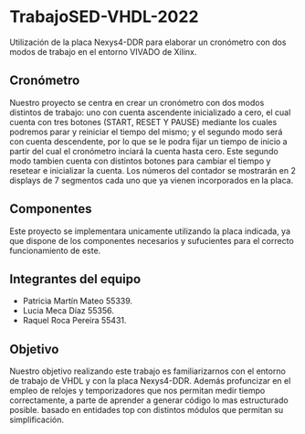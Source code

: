 # TrabajoSED-VHDL-2022
Utilización de la placa  Nexys4-DDR para elaborar un cronómetro con dos modos de trabajo en el entorno VIVADO de Xilinx.

## Cronómetro
Nuestro proyecto se centra en crear un cronómetro con dos modos distintos de trabajo: uno con cuenta ascendente inicializado a cero, el cual cuenta con tres botones (START, RESET Y PAUSE) mediante los cuales podremos parar y reiniciar el tiempo del mismo; y el segundo modo será con cuenta descendente, por lo que se le podra fijar un tiempo de inicio a partir del cual el cronómetro inciará la cuenta hasta cero. Este segundo modo tambien cuenta con distintos botones para cambiar el tiempo y resetear e inicializar la cuenta.
Los números del contador se mostrarán en 2 displays de 7 segmentos cada uno que ya vienen incorporados en la placa. 

## Componentes
Este proyecto se implementara unicamente utilizando la placa indicada, ya que dispone de los componentes necesarios y sufucientes para el correcto funcionamiento de este.

## Integrantes del equipo
- Patricia Martín Mateo 55339.
- Lucia Meca Díaz 55356.
- Raquel Roca Pereira 55431.

## Objetivo
Nuestro objetivo realizando este trabajo es familiarizarnos con el entorno de trabajo de VHDL y con la placa Nexys4-DDR. Además profuncizar en el empleo de relojes y temporizadores que nos permitan medir tiempo correctamente, a parte de aprender a generar código lo mas estructurado posible. basado en entidades top con distintos módulos que permitan su simplificación. 

